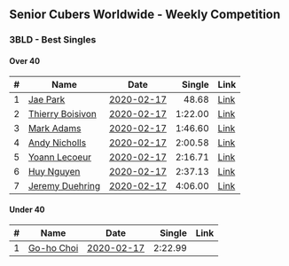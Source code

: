 ## Senior Cubers Worldwide - Weekly Competition
### 3BLD - Best Singles

#### Over 40

| # | Name | Date | Single | Link |
| :--: | -- | :--: | --: | -- |
| 1 |[Jae Park](../persons/jae_park.md) |[2020-02-17](2020-02-17.md) |48.68 | [Link](https://www.facebook.com/events/173728187264773/permalink/173945660576359/) |
| 2 |[Thierry Boisivon](../persons/thierry_boisivon.md) |[2020-02-17](2020-02-17.md) |1:22.00 | [Link](https://www.facebook.com/events/173728187264773/permalink/178355273468731/) |
| 3 |[Mark Adams](../persons/mark_adams.md) |[2020-02-17](2020-02-17.md) |1:46.60 | [Link](https://www.facebook.com/events/173728187264773/permalink/176409236996668/) |
| 4 |[Andy Nicholls](../persons/andy_nicholls.md) |[2020-02-17](2020-02-17.md) |2:00.58 | [Link](https://www.facebook.com/events/173728187264773/permalink/174217337215858/) |
| 5 |[Yoann Lecoeur](../persons/yoann_lecoeur.md) |[2020-02-17](2020-02-17.md) |2:16.71 | [Link](https://www.facebook.com/events/173728187264773/permalink/174101907227401/) |
| 6 |[Huy Nguyen](../persons/huy_nguyen.md) |[2020-02-17](2020-02-17.md) |2:37.13 | [Link](https://www.facebook.com/events/173728187264773/permalink/178453600125565/) |
| 7 |[Jeremy Duehring](../persons/jeremy_duehring.md) |[2020-02-17](2020-02-17.md) |4:06.00 | [Link](https://www.facebook.com/events/173728187264773/permalink/178131816824410/) |

#### Under 40

| # | Name | Date | Single | Link |
| :--: | -- | :--: | --: | -- |
| 1 |[Go-ho Choi](../persons/go-ho_choi.md) |[2020-02-17](2020-02-17.md) |2:22.99 | |

